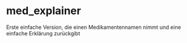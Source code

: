 # med_explainer
Erste einfache Version, die einen Medikamentennamen nimmt und eine einfache Erklärung zurückgibt
